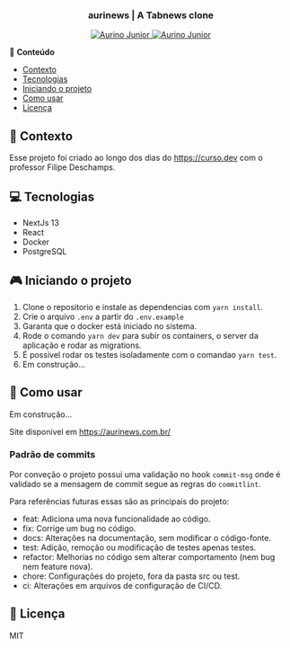 <div align="center">
   <h3>aurinews | A Tabnews clone</h3>
</div>

<p align="center">
   <a href="https://www.instagram.com/aurigod97/">
      <img alt="Aurino Junior" src="https://img.shields.io/badge/-aurigod97-0390fc?style=flat&logo=Instagram&logoColor=white&color=blue" />
   </a>
    <a href="https://www.linkedin.com/in/aurino-junior-7718a4158/">
      <img alt="Aurino Junior" src="https://img.shields.io/badge/-Aurino%20Junior-0390fc?style=flat&logo=Linkedin&logoColor=white&color=blue" />
   </a>
</p>

📍 **Conteúdo**

- [Contexto](#blue_book-contexto)
- [Tecnologias](#computer-tecnologias)
- [Iniciando o projeto](#video_game-iniciando-o-projeto)
- [Como usar](#beers-como-usar)
- [Licença](#page_with_curl-licença)

## :blue_book: Contexto

Esse projeto foi criado ao longo dos dias do https://curso.dev com o professor Filipe Deschamps.

## :computer: Tecnologias

- NextJs 13
- React
- Docker
- PostgreSQL

## :video_game: Iniciando o projeto

1. Clone o repositorio e instale as dependencias com `yarn install`.
2. Crie o arquivo `.env` a partir do `.env.example`
3. Garanta que o docker está iniciado no sistema.
4. Rode o comando `yarn dev` para subir os containers, o server da aplicação e rodar as migrations.
5. É possivel rodar os testes isoladamente com o comandao `yarn test`.
6. Em construção...

## :beers: Como usar

Em construção...

Site disponivel em https://aurinews.com.br/

### Padrão de commits

Por conveção o projeto possui uma validação no hook `commit-msg` onde é validado se a mensagem de commit segue as regras do `commitlint`.

Para referências futuras essas são as principais do projeto:

- feat: Adiciona uma nova funcionalidade ao código.
- fix: Corrige um bug no código.
- docs: Alterações na documentação, sem modificar o código-fonte.
- test: Adição, remoção ou modificação de testes apenas testes.
- refactor: Melhorias no código sem alterar comportamento (nem bug nem feature nova).
- chore: Configurações do projeto, fora da pasta src ou test.
- ci: Alterações em arquivos de configuração de CI/CD.

## :page_with_curl: Licença

MIT
